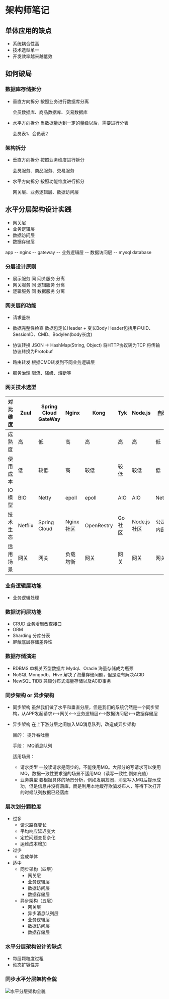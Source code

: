 # 架构师笔记

## 单体应用的缺点

* 系统耦合性高
* 技术选型单一
* 开发效率越来越低效

## 如何破局

### 数据库存储拆分
* 垂直方向拆分 按照业务进行数据库分离 

	会员数据库、商品数据库、交易数据库
	
* 水平方向拆分 当数据量达到一定的量级以后，需要进行分表

	会员表1、会员表2
	
### 架构拆分

* 垂直方向拆分  按照业务维度进行拆分 

	会员服务、商品服务、交易服务
* 水平方向拆分  按照功能维度进行拆分

	网关层、业务逻辑层、数据访问层
	
## 水平分层架构设计实践

* 网关层
* 业务逻辑层
* 数据访问层
* 数据存储层

                      
app -- nginx -- gateway -- 业务逻辑层 -- 数据访问层 -- mysql database

### 分层设计原则

* 展示服务 同 网关服务 分离
* 网关服务 同 逻辑服务 分离
* 逻辑服务 同 数据服务 分离

### 网关层的功能
* 请求鉴权
* 数据完整性检查
  数据包定长Header + 变长Body
  Header包括用户UID、SessionID、CMD、Bodylen(body长度) 
 
* 协议转换
  JSON -> HashMap(String, Object)
  将HTTP协议转为TCP
  将传输协议转换为Protobuf
* 路由转发
  根据CMD转发到不同业务逻辑层
* 服务治理
  限流、降级、熔断等
  
### 网关技术选型
对比维度 | Zuul |  Spring Cloud GateWay | Nginx | Kong | Tyk | Node.js | 自研
------------- | ------------- | ------------- | ------------- | ------------- | ------------- | ------------- | -------------
成熟度 | 高 | 低 | 高 | 高 | 高 | 高 | 低
使用成本 | 低 | 较低 | 高 | 较低 | 较低 | 较低 | 低
IO模型 | BIO | Netty | epoll | epoll | AIO | AIO | Netty
技术生态 | Netflix | Spring Cloud | Nginx社区 | OpenRestry | Go社区 | Node.js社区 | 公司内部
适用场景 | 网关 | 网关 | 负载均衡 | 网关 | 网关 | 网关 | 网关

### 业务逻辑层功能

* 业务逻辑处理

### 数据访问层功能
* CRUD 业务增删改查接口
* ORM 
* Sharding 分库分表
* 屏蔽底层存储差异性

### 数据存储演进
* RDBMS 单机关系型数据库 Mydql、Oracle 海量存储成为瓶颈
* NoSQL Mongodb、Hive  解决了海量存储问题，但是没有解决ACID
* NewSQL TiDB  兼顾分布式海量存储以及ACID事务

### 同步架构 or 异步架构

* 同步架构  虽然我们做了水平和垂直分层，但是我们的系统仍然是一个同步架构，从APP发起请求<-->网关<-->业务逻辑层<-->数据访问层<-->数据存储层
* 异步架构 
  在上下游分层之间加入MQ消息队列，改造成异步架构
  
  
  目的： 提升吞吐量
  
  手段： MQ消息队列
  
  适用场景： 
  * 请求类型 一般读请求是同步的，不能使用MQ。大部分的写请求可以使用MQ，数据一致性要求强的场景不适用MQ（读写一致性,例如充值）    
  * 业务类型 要根据具体的场景分析，例如发朋友圈，消息写入MQ后提示成功，但是信息并没有落库，而是利用本地缓存欺骗发布人，等待下次打开的时候队列数据已经落库

### 层次划分颗粒度

* 过多
	* 请求路径变长
	* 平均响应延迟变大
	* 定位问题变复杂化
	* 运维成本增加
* 过少
	* 变成单体
* 适中
	* 同步架构（四层）
		* 网关层
		* 业务逻辑层
		* 数据访问层
		* 数据存储层
	* 异步架构（五层）
		* 网关层
		* 异步消息队列层
		* 业务逻辑层
		* 数据访问层
		* 数据存储层
		
### 水平分层架构设计的缺点
* 每层颗粒度过粗
* 动态扩容性差

### 同步水平分层架构全貌
![水平分层架构全貌](https://raw.githubusercontent.com/richenlin/DayDayUp/master/%E6%9E%B6%E6%9E%84%E5%B8%88/%E6%B0%B4%E5%B9%B3%E6%9E%B6%E6%9E%84%E5%85%A8%E8%B2%8C.png)


	